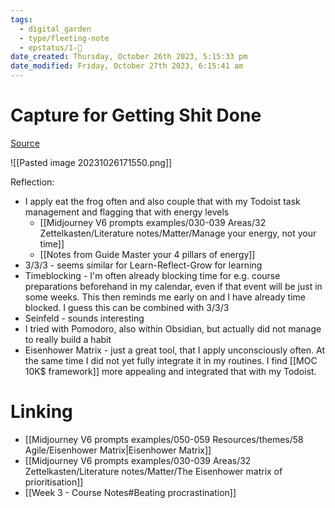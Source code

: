```yaml
---
tags:
  - digital_garden
  - type/fleeting-note
  - epstatus/1-🌱
date_created: Thursday, October 26th 2023, 5:15:33 pm
date_modified: Friday, October 27th 2023, 6:15:41 am
---
```

# Capture for Getting Shit Done
[Source](https://www.linkedin.com/posts/donnellychris_do-more-and-stress-less-steal-this-productivity-activity-7123275007677337601-v5yY?utm_source=share&utm_medium=member_desktop)

![[Pasted image 20231026171550.png]]

Reflection:
+ I apply eat the frog often and also couple that with my Todoist task management and flagging that with energy levels
	+ [[Midjourney V6 prompts examples/030-039 Areas/32 Zettelkasten/Literature notes/Matter/Manage your energy, not your time]]
	+ [[Notes from Guide Master your 4 pillars of energy]]
+ 3/3/3 - seems similar for Learn-Reflect-Grow for learning
+ Timeblocking - I'm often already blocking time for e.g. course preparations beforehand in my calendar, even if that event will be just in some weeks. This then reminds me early on and I have already time blocked. I guess this can be combined with 3/3/3
+ Seinfeld - sounds interesting
+ I tried with Pomodoro, also within Obsidian, but actually did not manage to really build a habit
+ Eisenhower Matrix - just a great tool, that I apply unconsciously often. At the same time I did not yet fully integrate it in my routines. I find [[MOC 10K$ framework]] more appealing and integrated that with my Todoist.

# Linking
+ [[Midjourney V6 prompts examples/050-059 Resources/themes/58 Agile/Eisenhower Matrix|Eisenhower Matrix]]
+ [[Midjourney V6 prompts examples/030-039 Areas/32 Zettelkasten/Literature notes/Matter/The Eisenhower matrix of prioritisation]]
+ [[Week 3 - Course Notes#Beating procrastination]]

